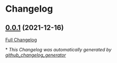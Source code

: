# Changelog

## [0.0.1](https://github.com/T-Systems-MMS/terraform-azurerm-log-analytics/tree/0.0.1) (2021-12-16)

[Full Changelog](https://github.com/T-Systems-MMS/terraform-azurerm-log-analytics/compare/25d6312fa1b331112b42008b62549b6719e3fda6...0.0.1)



\* *This Changelog was automatically generated by [github_changelog_generator](https://github.com/github-changelog-generator/github-changelog-generator)*
